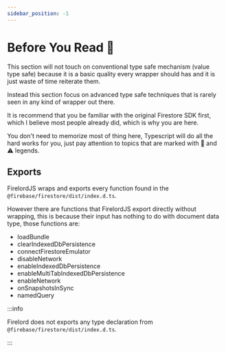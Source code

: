 ```yaml
---
sidebar_position: -1
---
```


# Before You Read 🐤

This section will not touch on conventional type safe mechanism (value type safe) because it is a basic quality every wrapper should has and it is just waste of time reiterate them.

Instead this section focus on advanced type safe techniques that is rarely seen in any kind of wrapper out there.

It is recommend that you be familiar with the original Firestore SDK first, which I believe most people already did, which is why you are here.

You don't need to memorize most of thing here, Typescript will do all the hard works for you, just pay attention to topics that are marked with 🦜 and ⚠️ legends.

## Exports

FirelordJS wraps and exports every function found in the `@firebase/firestore/dist/index.d.ts`.

However there are functions that FirelordJS export directly without wrapping, this is because their input has nothing to do with document data type, those functions are:

- loadBundle
- clearIndexedDbPersistence
- connectFirestoreEmulator
- disableNetwork
- enableIndexedDbPersistence
- enableMultiTabIndexedDbPersistence
- enableNetwork
- onSnapshotsInSync
- namedQuery

:::info

Firelord does not exports any type declaration from `@firebase/firestore/dist/index.d.ts`.

:::
